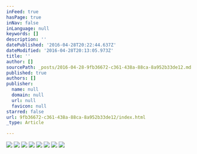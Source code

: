 ```yaml
---
inFeed: true
hasPage: true
inNav: false
inLanguage: null
keywords: []
description: ''
datePublished: '2016-04-28T20:22:44.637Z'
dateModified: '2016-04-28T20:13:05.973Z'
title: ''
author: []
sourcePath: _posts/2016-04-28-9fb36672-c361-438a-88ca-8a952b33de12.md
published: true
authors: []
publisher:
  name: null
  domain: null
  url: null
  favicon: null
starred: false
url: 9fb36672-c361-438a-88ca-8a952b33de12/index.html
_type: Article

---
```

![](https://the-grid-user-content.s3-us-west-2.amazonaws.com/1d084bd0-bb5a-4d7a-bf27-01102d08de3e.jpg)
![](https://the-grid-user-content.s3-us-west-2.amazonaws.com/b0d6db0a-0122-40ca-809a-862c0a3b0930.jpg)
![](https://the-grid-user-content.s3-us-west-2.amazonaws.com/5745c601-b998-40ce-b53c-4914951126fb.jpg)
![](https://the-grid-user-content.s3-us-west-2.amazonaws.com/52e34c33-aaa8-4e96-b19c-d3ad32c03b30.jpg)
![](https://the-grid-user-content.s3-us-west-2.amazonaws.com/e1de88d1-c34a-4492-b747-8caad7c97298.jpg)
![](https://the-grid-user-content.s3-us-west-2.amazonaws.com/1b2f418f-3ab3-4c7f-bc28-c13b4dcc929f.jpg)
![](https://the-grid-user-content.s3-us-west-2.amazonaws.com/2e8415f6-3643-4716-8e0d-271b5339cccd.jpg)
![](https://the-grid-user-content.s3-us-west-2.amazonaws.com/fe222c17-6b02-45f6-bce0-444d7afa1946.jpg)